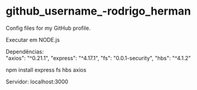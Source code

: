# github_username_-rodrigo_herman
Config files for my GitHub profile.

Executar em NODE.js

Dependências:    
    "axios": "^0.21.1",
    "express": "^4.17.1",
    "fs": "0.0.1-security",
    "hbs": "^4.1.2"
    
  npm install express fs hbs axios
    
 Servidor: localhost:3000
